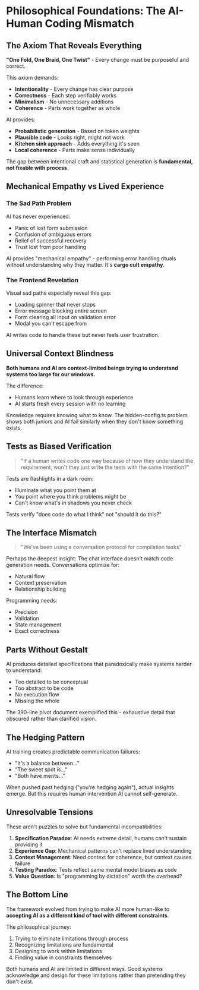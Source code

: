 # Philosophical Foundations: The AI-Human Coding Mismatch

## The Axiom That Reveals Everything

**"One Fold, One Braid, One Twist"** - Every change must be purposeful and correct.

This axiom demands:
- **Intentionality** - Every change has clear purpose
- **Correctness** - Each step verifiably works
- **Minimalism** - No unnecessary additions
- **Coherence** - Parts work together as whole

AI provides:
- **Probabilistic generation** - Based on token weights
- **Plausible code** - Looks right, might not work
- **Kitchen sink approach** - Adds everything it's seen
- **Local coherence** - Parts make sense individually

The gap between intentional craft and statistical generation is **fundamental, not fixable with process**.

## Mechanical Empathy vs Lived Experience

### The Sad Path Problem
AI has never experienced:
- Panic of lost form submission
- Confusion of ambiguous errors
- Relief of successful recovery
- Trust lost from poor handling

AI provides "mechanical empathy" - performing error handling rituals without understanding why they matter. It's **cargo cult empathy**.

### The Frontend Revelation
Visual sad paths especially reveal this gap:
- Loading spinner that never stops
- Error message blocking entire screen
- Form clearing all input on validation error
- Modal you can't escape from

AI writes code to handle these but never feels user frustration.

## Universal Context Blindness

**Both humans and AI are context-limited beings trying to understand systems too large for our windows.**

The difference:
- Humans learn where to look through experience
- AI starts fresh every session with no learning

Knowledge requires knowing what to know. The hidden-config.ts problem shows both juniors and AI fail similarly when they don't know something exists.

## Tests as Biased Verification

> "If a human writes code one way because of how they understand the requirement, won't they just write the tests with the same intention?"

Tests are flashlights in a dark room:
- Illuminate what you point them at
- You point where you think problems might be
- Can't know what's in shadows you never check

Tests verify "does code do what I think" not "should it do this?"

## The Interface Mismatch

> "We've been using a conversation protocol for compilation tasks"

Perhaps the deepest insight: The chat interface doesn't match code generation needs. Conversations optimize for:
- Natural flow
- Context preservation
- Relationship building

Programming needs:
- Precision
- Validation
- State management
- Exact correctness

## Parts Without Gestalt

AI produces detailed specifications that paradoxically make systems harder to understand:
- Too detailed to be conceptual
- Too abstract to be code
- No execution flow
- Missing the whole

The 390-line pivot document exemplified this - exhaustive detail that obscured rather than clarified vision.

## The Hedging Pattern

AI training creates predictable communication failures:
- "It's a balance between..."
- "The sweet spot is..."
- "Both have merits..."

When pushed past hedging ("you're hedging again"), actual insights emerge. But this requires human intervention AI cannot self-generate.

## Unresolvable Tensions

These aren't puzzles to solve but fundamental incompatibilities:

1. **Specification Paradox**: AI needs extreme detail, humans can't sustain providing it
2. **Experience Gap**: Mechanical patterns can't replace lived understanding  
3. **Context Management**: Need context for coherence, but context causes failure
4. **Testing Paradox**: Tests reflect same mental model biases as code
5. **Value Question**: Is "programming by dictation" worth the overhead?

## The Bottom Line

The framework evolved from trying to make AI more human-like to **accepting AI as a different kind of tool with different constraints**.

The philosophical journey:
1. Trying to eliminate limitations through process
2. Recognizing limitations are fundamental
3. Designing to work within limitations
4. Finding value in constraints themselves

Both humans and AI are limited in different ways. Good systems acknowledge and design for these limitations rather than pretending they don't exist.